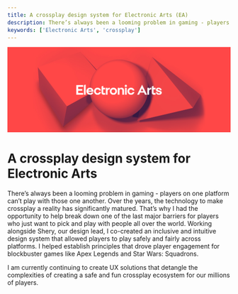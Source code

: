 ```yaml
---
title: A crossplay design system for Electronic Arts (EA)
description: There’s always been a looming problem in gaming - players on one platform can’t play with those one another. Over the years, the technology to make crossplay a reality has significantly matured.
keywords: ['Electronic Arts', 'crossplay']
---
```


![some branding](./ea.jpg)

# A crossplay design system for Electronic Arts

There’s always been a looming problem in gaming - players on one platform can’t play with those one another. Over the years, the technology to make crossplay a reality has significantly matured. That’s why I had the opportunity to help break down one of the last major barriers for players who just want to pick and play with people all over the world. Working alongside Shery, our design lead, I co-created an inclusive and intuitive design system that allowed players to play safely and fairly across platforms. I helped establish principles that drove player engagement for blockbuster games like Apex Legends and Star Wars: Squadrons.

I am currently continuing to create UX solutions that detangle the complexities of creating a safe and fun crossplay ecosystem for our millions of players.
